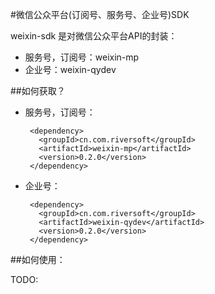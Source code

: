 #微信公众平台(订阅号、服务号、企业号)SDK

weixin-sdk 是对微信公众平台API的封装：

 - 服务号，订阅号：weixin-mp
 - 企业号：weixin-qydev

##如何获取？

 - 服务号，订阅号：

		<dependency>
	      <groupId>cn.com.riversoft</groupId>
	      <artifactId>weixin-mp</artifactId>
	      <version>0.2.0</version>
	    </dependency>

 - 企业号：
 
	    <dependency>
	      <groupId>cn.com.riversoft</groupId>
	      <artifactId>weixin-qydev</artifactId>
	      <version>0.2.0</version>
	    </dependency>


##如何使用：

TODO:
	